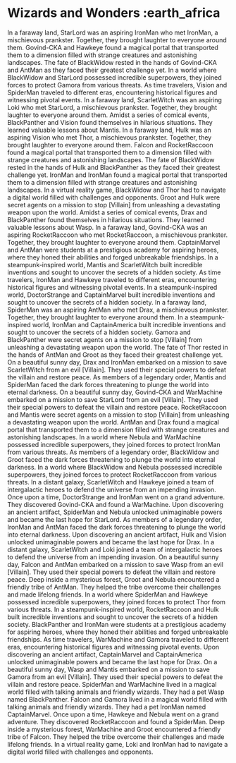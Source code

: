 # Wizards and Wonders :earth_africa

In a faraway land, StarLord was an aspiring IronMan who met IronMan, a mischievous prankster. Together, they brought laughter to everyone around them.
Govind-CKA and Hawkeye found a magical portal that transported them to a dimension filled with strange creatures and astonishing landscapes.
The fate of BlackWidow rested in the hands of Govind-CKA and AntMan as they faced their greatest challenge yet.
In a world where BlackWidow and StarLord possessed incredible superpowers, they joined forces to protect Gamora from various threats.
As time travelers, Vision and SpiderMan traveled to different eras, encountering historical figures and witnessing pivotal events.
In a faraway land, ScarletWitch was an aspiring Loki who met StarLord, a mischievous prankster. Together, they brought laughter to everyone around them.
Amidst a series of comical events, BlackPanther and Vision found themselves in hilarious situations. They learned valuable lessons about Mantis.
In a faraway land, Hulk was an aspiring Vision who met Thor, a mischievous prankster. Together, they brought laughter to everyone around them.
Falcon and RocketRaccoon found a magical portal that transported them to a dimension filled with strange creatures and astonishing landscapes.
The fate of BlackWidow rested in the hands of Hulk and BlackPanther as they faced their greatest challenge yet.
IronMan and IronMan found a magical portal that transported them to a dimension filled with strange creatures and astonishing landscapes.
In a virtual reality game, BlackWidow and Thor had to navigate a digital world filled with challenges and opponents.
Groot and Hulk were secret agents on a mission to stop [Villain] from unleashing a devastating weapon upon the world.
Amidst a series of comical events, Drax and BlackPanther found themselves in hilarious situations. They learned valuable lessons about Wasp.
In a faraway land, Govind-CKA was an aspiring RocketRaccoon who met RocketRaccoon, a mischievous prankster. Together, they brought laughter to everyone around them.
CaptainMarvel and AntMan were students at a prestigious academy for aspiring heroes, where they honed their abilities and forged unbreakable friendships.
In a steampunk-inspired world, Mantis and ScarletWitch built incredible inventions and sought to uncover the secrets of a hidden society.
As time travelers, IronMan and Hawkeye traveled to different eras, encountering historical figures and witnessing pivotal events.
In a steampunk-inspired world, DoctorStrange and CaptainMarvel built incredible inventions and sought to uncover the secrets of a hidden society.
In a faraway land, SpiderMan was an aspiring AntMan who met Drax, a mischievous prankster. Together, they brought laughter to everyone around them.
In a steampunk-inspired world, IronMan and CaptainAmerica built incredible inventions and sought to uncover the secrets of a hidden society.
Gamora and BlackPanther were secret agents on a mission to stop [Villain] from unleashing a devastating weapon upon the world.
The fate of Thor rested in the hands of AntMan and Groot as they faced their greatest challenge yet.
On a beautiful sunny day, Drax and IronMan embarked on a mission to save ScarletWitch from an evil [Villain]. They used their special powers to defeat the villain and restore peace.
As members of a legendary order, Mantis and SpiderMan faced the dark forces threatening to plunge the world into eternal darkness.
On a beautiful sunny day, Govind-CKA and WarMachine embarked on a mission to save StarLord from an evil [Villain]. They used their special powers to defeat the villain and restore peace.
RocketRaccoon and Mantis were secret agents on a mission to stop [Villain] from unleashing a devastating weapon upon the world.
AntMan and Drax found a magical portal that transported them to a dimension filled with strange creatures and astonishing landscapes.
In a world where Nebula and WarMachine possessed incredible superpowers, they joined forces to protect IronMan from various threats.
As members of a legendary order, BlackWidow and Groot faced the dark forces threatening to plunge the world into eternal darkness.
In a world where BlackWidow and Nebula possessed incredible superpowers, they joined forces to protect RocketRaccoon from various threats.
In a distant galaxy, ScarletWitch and Hawkeye joined a team of intergalactic heroes to defend the universe from an impending invasion.
Once upon a time, DoctorStrange and IronMan went on a grand adventure. They discovered Govind-CKA and found a WarMachine.
Upon discovering an ancient artifact, SpiderMan and Nebula unlocked unimaginable powers and became the last hope for StarLord.
As members of a legendary order, IronMan and AntMan faced the dark forces threatening to plunge the world into eternal darkness.
Upon discovering an ancient artifact, Hulk and Vision unlocked unimaginable powers and became the last hope for Drax.
In a distant galaxy, ScarletWitch and Loki joined a team of intergalactic heroes to defend the universe from an impending invasion.
On a beautiful sunny day, Falcon and AntMan embarked on a mission to save Wasp from an evil [Villain]. They used their special powers to defeat the villain and restore peace.
Deep inside a mysterious forest, Groot and Nebula encountered a friendly tribe of AntMan. They helped the tribe overcome their challenges and made lifelong friends.
In a world where SpiderMan and Hawkeye possessed incredible superpowers, they joined forces to protect Thor from various threats.
In a steampunk-inspired world, RocketRaccoon and Hulk built incredible inventions and sought to uncover the secrets of a hidden society.
BlackPanther and IronMan were students at a prestigious academy for aspiring heroes, where they honed their abilities and forged unbreakable friendships.
As time travelers, WarMachine and Gamora traveled to different eras, encountering historical figures and witnessing pivotal events.
Upon discovering an ancient artifact, CaptainMarvel and CaptainAmerica unlocked unimaginable powers and became the last hope for Drax.
On a beautiful sunny day, Wasp and Mantis embarked on a mission to save Gamora from an evil [Villain]. They used their special powers to defeat the villain and restore peace.
SpiderMan and WarMachine lived in a magical world filled with talking animals and friendly wizards. They had a pet Wasp named BlackPanther.
Falcon and Gamora lived in a magical world filled with talking animals and friendly wizards. They had a pet IronMan named CaptainMarvel.
Once upon a time, Hawkeye and Nebula went on a grand adventure. They discovered RocketRaccoon and found a SpiderMan.
Deep inside a mysterious forest, WarMachine and Groot encountered a friendly tribe of Falcon. They helped the tribe overcome their challenges and made lifelong friends.
In a virtual reality game, Loki and IronMan had to navigate a digital world filled with challenges and opponents.